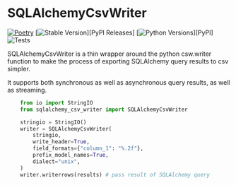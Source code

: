 # SQLAlchemyCsvWriter

[![Poetry](https://img.shields.io/endpoint?url=https://python-poetry.org/badge/v0.json)](https://python-poetry.org/)
[![Stable Version](https://img.shields.io/pypi/v/sqlalchemy_csv_writer?label=stable)][PyPI Releases]
[![Python Versions](https://img.shields.io/pypi/pyversions/sqlalchemy_csv_writer)][PyPI]
![Tests](https://github.com/github/docs/actions/workflows/test.yml/badge.svg?branch=main)

SQLAlchemyCsvWriter is a thin wrapper around the python csw.writer function to make the process of exporting 
SQLAlchemy query results to csv simpler. 

It supports both synchronous as well as asynchronous query results, as well as streaming.

```python
    from io import StringIO
    from sqlalchemy_csv_writer import SQLAlchemyCsvWriter

    stringio = StringIO()
    writer = SQLAlchemyCsvWriter(
        stringio,
        write_header=True,
        field_formats={"column_1": "%.2f"},
        prefix_model_names=True,
        dialect="unix",
    )
    writer.writerrows(results) # pass result of SQLAlchemy query
```